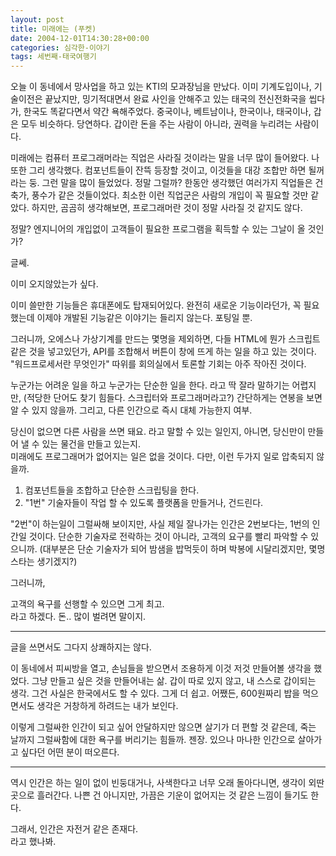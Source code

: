 ```yaml
---
layout: post
title: 미래에는 (푸켓)
date: 2004-12-01T14:30:28+00:00
categories: 심각한-이야기
tags: 세번째-태국여행기
---
```

오늘 이 동네에서 망사업을 하고 있는 KTI의 모과장님을 만났다. 이미 기계도입이나, 기술이전은 끝났지만, 밍기적대면서 완료 사인을 안해주고 있는 태국의 전신전화국을 씹다가, 한국도 똑같다면서 약간 욕해주었다. 중국이나, 베트남이나, 한국이나, 태국이나, 갑은 모두 비슷하다. 당연하다. 갑이란 돈을 주는 사람이 아니라, 권력을 누리려는 사람이다.

미래에는 컴퓨터 프로그래머라는 직업은 사라질 것이라는 말을 너무 많이 들어왔다. 나 또한 그리 생각했다. 컴포넌트들이 잔뜩 등장할 것이고, 이것들을 대강 조합만 하면 될꺼라는 둥. 그런 말을 많이 들었었다. 정말 그럴까? 한동안 생각했던 여러가지 직업들은 건축가, 풍수가 같은 것들이었다. 최소한 이런 직업군은 사람의 개입이 꼭 필요할 것만 같았다. 하지만, 곰곰히 생각해보면, 프로그래머란 것이 정말 사라질 것 같지도 않다.

정말? 엔지니어의 개입없이 고객들이 필요한 프로그램을 획득할 수 있는 그날이 올 것인가?

글쎄.

이미 오지않았는가 싶다.

이미 쓸만한 기능들은 휴대폰에도 탑재되어있다. 완전히 새로운 기능이라던가, 꼭 필요했는데 이제야 개발된 기능같은 이야기는 들리지 않는다. 포팅일 뿐.

그러니까, 오에스나 가상기계를 만드는 몇명을 제외하면, 다들 HTML에 뭔가 스크립트 같은 것을 넣고있던가, API를 조합해서 버튼이 창에 뜨게 하는 일을 하고 있는 것이다. "워드프로세서란 무엇인가" 따위를 회의실에서 토론할 기회는 아주 작아진 것이다.

누군가는 어려운 일을 하고 누군가는 단순한 일을 한다. 라고 딱 잘라 말하기는 어렵지만, (적당한 단어도 찾기 힘들다. 스크립터와 프로그래머라고?) 간단하게는 연봉을 보면 알 수 있지 않을까. 그리고, 다른 인간으로 즉시 대체 가능한지 여부.
<div class="box">당신이 없으면 다른 사람을 쓰면 돼요. 라고 말할 수 있는 일인지, 아니면, 당신만이 만들어 낼 수 있는 물건을 만들고 있는지.</div>
미래에도 프로그래머가 없어지는 일은 없을 것이다. 다만, 이런 두가지 일로 압축되지 않을까.

1. 컴포넌트들을 조합하고 단순한 스크립팅을 한다.
2. "1번" 기술자들이 작업 할 수 있도록 플랫폼을 만들거나, 건드린다.

"2번"이 하는일이 그럴싸해 보이지만, 사실 제일 잘나가는 인간은 2번보다는, 1번의 인간일 것이다. 단순한 기술자로 전락하는 것이 아니라, 고객의 요구를 빨리 파악할 수 있으니까. (대부분은 단순 기술자가 되어 밤샘을 밥먹듯이 하며 박봉에 시달리겠지만, 몇명 스타는 생기겠지?)

그러니까,
<div class="box">고객의 욕구를 선행할 수 있으면 그게 최고.</div>
라고 하겠다. 돈.. 많이 벌려면 말이지.

---

글을 쓰면서도 그다지 상쾌하지는 않다.

이 동네에서 피씨방을 열고, 손님들을 받으면서 조용하게 이것 저것 만들어볼 생각을 했었다. 그냥 만들고 싶은 것을 만들어내는 삶. 갑이 따로 있지 않고, 내 스스로 갑이되는 생각. 그건 사실은 한국에서도 할 수 있다. 그게 더 쉽고. 어쨌든, 600원짜리 밥을 먹으면서도 생각은 거창하게 하려드는 내가 보인다.

이렇게 그럴싸한 인간이 되고 싶어 안달하지만 않으면 살기가 더 편할 것 같은데, 죽는 날까지 그럴싸함에 대한 욕구를 버리기는 힘들까. 젠장. 있으나 마나한 인간으로 살아가고 싶다던 어떤 분이 떠오른다.

---

역시 인간은 하는 일이 없이 빈둥대거나, 사색한다고 너무 오래 돌아다니면, 생각이 외딴 곳으로 흘러간다. 나쁜 건 아니지만, 가끔은 기운이 없어지는 것 같은 느낌이 들기도 한다.
<div class="box">그래서, 인간은 자전거 같은 존재다.</div>
라고 했나봐.
